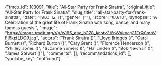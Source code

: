 {"tmdb_id": 103091, "title": "All-Star Party for Frank Sinatra", "original_title": "All-Star Party for Frank Sinatra", "slug_title": "all-star-party-for-frank-sinatra", "date": "1983-12-11", "genre": [""], "score": "0.0/10", "synopsis": "A Celebration of the great life of Frank Sinatra with song, dance, and many famous guests.", "image": "https://image.tmdb.org/t/p/w185_and_h278_bestv2/5nWxkceg21ErQCmnVFj6kpfLDG9.jpg", "actors": ["Frank Sinatra ()", "Lloyd Bridges ()", "Carol Burnett ()", "Richard Burton ()", "Cary Grant ()", "Florence Henderson ()", "Shirley Jones ()", "Suzanne Somers ()", "Hal Linden ()", "Bob Newhart ()", "James Stewart ()"], "comments": [], "recommandations_id": [], "youtube_key": "notfound"}